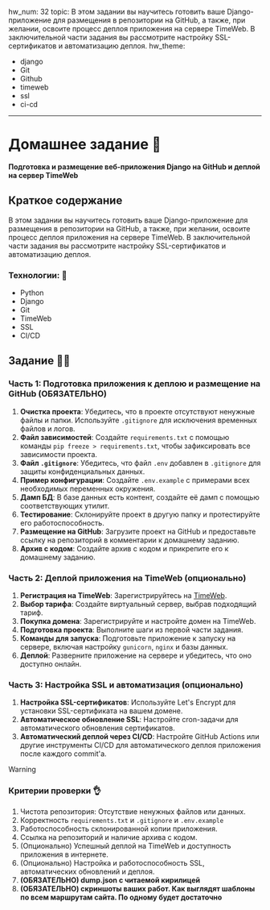 hw_num: 32
topic: В этом задании вы научитесь готовить ваше Django-приложение для размещения в репозитории на GitHub, а также, при желании, освоите процесс деплоя приложения на сервере TimeWeb. В заключительной части задания вы рассмотрите настройку SSL-сертификатов и автоматизацию деплоя.
hw_theme:
  - django
  - Git
  - Github
  - timeweb
  - ssl
  - ci-cd
---


# Домашнее задание 📃

**Подготовка и размещение веб-приложения Django на GitHub и деплой на сервер TimeWeb**

## Краткое содержание

В этом задании вы научитесь готовить ваше Django-приложение для размещения в репозитории на GitHub, а также, при желании, освоите процесс деплоя приложения на сервере TimeWeb. В заключительной части задания вы рассмотрите настройку SSL-сертификатов и автоматизацию деплоя.

### Технологии: 🦾

- Python
- Django
- Git
- TimeWeb
- SSL
- CI/CD

## Задание 👷‍♂️

### Часть 1: Подготовка приложения к деплою и размещение на GitHub (ОБЯЗАТЕЛЬНО)

1. **Очистка проекта**: Убедитесь, что в проекте отсутствуют ненужные файлы и папки. Используйте `.gitignore` для исключения временных файлов и логов.
2. **Файл зависимостей**: Создайте `requirements.txt` с помощью команды `pip freeze > requirements.txt`, чтобы зафиксировать все зависимости проекта.
3. **Файл `.gitignore`**: Убедитесь, что файл `.env` добавлен в `.gitignore` для защиты конфиденциальных данных.
4. **Пример конфигурации**: Создайте `.env.example` с примерами всех необходимых переменных окружения.
5. **Дамп БД**: В базе данных есть контент, создайте её дамп с помощью соответствующих утилит.
6. **Тестирование**: Склонируйте проект в другую папку и протестируйте его работоспособность.
7. **Размещение на GitHub**: Загрузите проект на GitHub и предоставьте ссылку на репозиторий в комментарии к домашнему заданию.
8. **Архив с кодом**: Создайте архив с кодом и прикрепите его к домашнему заданию.

### Часть 2: Деплой приложения на TimeWeb (опционально)

1. **Регистрация на TimeWeb**: Зарегистрируйтесь на [TimeWeb](https://timeweb.cloud/r/pj17346).
2. **Выбор тарифа**: Создайте виртуальный сервер, выбрав подходящий тариф.
3. **Покупка домена**: Зарегистрируйте и настройте домен на TimeWeb.
4. **Подготовка проекта**: Выполните шаги из первой части задания.
5. **Команды для запуска**: Подготовьте приложение к запуску на сервере, включая настройку `gunicorn`, `nginx` и базы данных.
6. **Деплой**: Разверните приложение на сервере и убедитесь, что оно доступно онлайн.

### Часть 3: Настройка SSL и автоматизация (опционально)

1. **Настройка SSL-сертификатов**: Используйте Let's Encrypt для установки SSL-сертификата на вашем домене.
2. **Автоматическое обновление SSL**: Настройте cron-задачи для автоматического обновления сертификатов.
3. **Автоматический деплой через CI/CD**: Настройте GitHub Actions или другие инструменты CI/CD для автоматического деплоя приложения после каждого commit'a.

>[!warning]
>
>### Критерии проверки 👌
>
>1. Чистота репозитория: Отсутствие ненужных файлов или данных.
>2. Корректность `requirements.txt` и `.gitignore` и `.env.example`
>3. Работоспособность склонированной копии приложения.
>4. Ссылка на репозиторий и наличие архива с кодом.
>5. (Опционально) Успешный деплой на TimeWeb и доступность приложения в интернете.
>6. (Опционально) Настройка и работоспособность SSL, автоматических обновлений и деплоя.
>7. **(ОБЯЗАТЕЛЬНО) dump.json с читаемой кирилицей**
>8. **(ОБЯЗАТЕЛЬНО) скриншоты ваших работ. Как выглядят шаблоны по всем маршрутам сайта. По одному будет достаточно**
